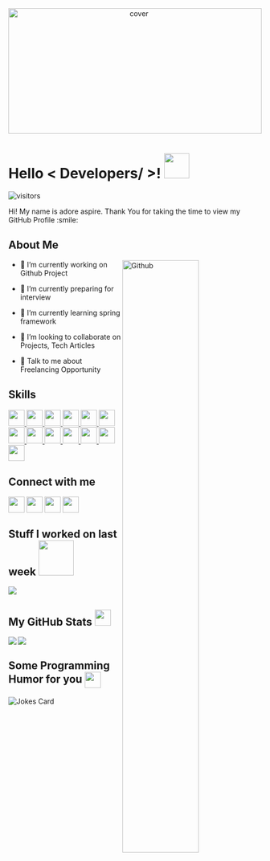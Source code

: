 <div align="center">
  <img width="100%" height = "250px" src="https://cdn.pixabay.com/photo/2018/01/14/23/12/nature-3082832_1280.jpg" alt="cover" />
</div>

<div>
  <h1> Hello < Developers/ >! <img src = "https://raw.githubusercontent.com/MartinHeinz/MartinHeinz/master/wave.gif" width = 50px> </h1>
  <p align='right'>

  ![visitors](https://visitor-badge.glitch.me/badge?page_id=adoreaspire.adoreaspire)
  </p>
</div>
  
<div size='20px'> 
  Hi! My name is adore aspire. Thank You for taking the time to view my GitHub Profile :smile: 
</div>

<div>
  <h2> About Me </h2> 
  <img width="55%" align="right" alt="Github" src="https://raw.githubusercontent.com/onimur/.github/master/.resources/git-header.svg" />

- 🔭 I’m currently working on Github Project
  
- :memo: I’m currently preparing for interview

- 🌱 I’m currently learning spring framework

- 👯 I’m looking to collaborate on Projects, Tech Articles 

- 💬 Talk to me about Freelancing Opportunity
  
</div>

<div>
  <h2> Skills </h2>
  <a href= https://github.com/adoreaspire?tab=repositories&q=&type=&language=html&sort= > <img width ='32px' src ='https://raw.githubusercontent.com/rahulbanerjee26/githubAboutMeGenerator/main/icons/html.svg'> </a>
  <a href= https://github.com/adoreaspire?tab=repositories&q=&type=&language=css&sort= > <img width ='32px' src ='https://raw.githubusercontent.com/rahulbanerjee26/githubAboutMeGenerator/main/icons/css.svg'> </a>
  <a href= https://github.com/adoreaspire?tab=repositories&q=&type=&language=javascript&sort= > <img width ='32px' src ='https://raw.githubusercontent.com/rahulbanerjee26/githubAboutMeGenerator/main/icons/javascript.svg'> </a>
  <a href= https://github.com/adoreaspire?tab=repositories&q=&type=&language=c&sort= > <img width ='32px' src ='https://raw.githubusercontent.com/rahulbanerjee26/githubAboutMeGenerator/main/icons/c.svg'> </a>
  <a href= https://github.com/adoreaspire?tab=repositories&q=&type=&language=cpp&sort= > <img width ='32px' src ='https://raw.githubusercontent.com/rahulbanerjee26/githubAboutMeGenerator/main/icons/cpp.svg'> </a>
  <a href= https://github.com/adoreaspire?tab=repositories&q=&type=&language=java&sort= > <img width ='32px' src ='https://raw.githubusercontent.com/rahulbanerjee26/githubAboutMeGenerator/main/icons/java.svg'> </a>
  <a href= https://github.com/adoreaspire?tab=repositories&q=&type=&language=angularjs&sort= > <img width ='32px' src ='https://raw.githubusercontent.com/rahulbanerjee26/githubAboutMeGenerator/main/icons/angularjs.svg'> </a>
  <a href= https://github.com/adoreaspire?tab=repositories&q=&type=&language=bootstrap&sort= > <img width ='32px' src ='https://raw.githubusercontent.com/rahulbanerjee26/githubAboutMeGenerator/main/icons/bootstrap.svg'> </a>
  <a href= https://github.com/adoreaspire?tab=repositories&q=&type=&language=oracle&sort= > <img width ='32px' src ='https://raw.githubusercontent.com/rahulbanerjee26/githubAboutMeGenerator/main/icons/oracle.svg'> </a>
  <a href= https://github.com/adoreaspire?tab=repositories&q=&type=&language=mysql&sort= > <img width ='32px' src ='https://raw.githubusercontent.com/rahulbanerjee26/githubAboutMeGenerator/main/icons/mysql.svg'> </a>
  <a href= https://github.com/adoreaspire?tab=repositories&q=&type=&language=php&sort= > <img width ='32px' src ='https://raw.githubusercontent.com/rahulbanerjee26/githubAboutMeGenerator/main/icons/php.svg'> </a>
  <a href= https://github.com/adoreaspire?tab=repositories&q=&type=&language=python&sort= > <img width ='32px' src ='https://raw.githubusercontent.com/rahulbanerjee26/githubAboutMeGenerator/main/icons/python.svg'> </a>
  <a href= https://github.com/adoreaspire?tab=repositories&q=&type=&language=django&sort= > <img width ='32px' src ='https://raw.githubusercontent.com/rahulbanerjee26/githubAboutMeGenerator/main/icons/django.svg'> </a>
</div>  

<div>
  <h2> Connect with me </h2>
  <a href = 'https://www.linkedin.com/in/adoreaspire'> <img width = '32px' align= 'center' src="https://raw.githubusercontent.com/rahulbanerjee26/githubAboutMeGenerator/main/icons/linked-in-alt.svg"/></a> 
  <a href = 'https://www.twitter.com/adoreaspire'> <img width = '32px' align= 'center' src="https://raw.githubusercontent.com/rahulbanerjee26/githubAboutMeGenerator/main/icons/twitter.svg"/></a> 
  <a href = 'https://adoreaspire.gatsbyjs.io/'> <img width = '32px' align= 'center' src="https://raw.githubusercontent.com/rahulbanerjee26/githubAboutMeGenerator/main/icons/portfolio.png"/></a> 
  <a href = 'https://www.github.com/adoreaspire'> <img width = '32px' align= 'center' src="https://raw.githubusercontent.com/rahulbanerjee26/githubAboutMeGenerator/main/icons/github.svg"/></a> 
</div>

<div>
  <h2> Stuff I worked on last week  <img src = "https://media1.giphy.com/media/JZ40cnfnN11KycrvMF/giphy.gif?cid=ecf05e47a0n3gi1bfqntqmob8g9aid1oyj2wr3ds3mg700bl&rid=giphy.gif" width = 70px> </h2>
  <a href="https://github.com/anuraghazra/github-readme-stats">
    <img align="center" src="https://github-readme-stats.vercel.app/api/wakatime?username=@adoreaspire&compact=True"/>
  </a>
</div>  

<h2> My GitHub Stats <img src='https://media1.giphy.com/media/du3J3cXyzhj75IOgvA/giphy.gif?cid=ecf05e47x2g034i9pzwtzzsd3xgg2w9nr94t4tflbbgo3008&rid=giphy.gif' width='32px'> </h2>

<a href="https://github.com/anuraghazra/github-readme-stats">
<img align="left" src="https://github-readme-stats.vercel.app/api?username=adoreaspire&count_private=true&show_icons=true&theme=radical" />
</a>
<a href="https://github.com/anuraghazra/convoychat">
<img align="center" src="https://github-readme-stats.vercel.app/api/top-langs/?username=adoreaspire&theme=radical" />
</a>


  <br>
<h2> Some Programming Humor for you <img align ='center' src='https://media2.giphy.com/media/UQDSBzfyiBKvgFcSTw/giphy.gif?cid=ecf05e47p3cd513axbek3f56ti3jzizq8hincw20jauyyfyw&rid=giphy.gif' width = '32px'></h2>

![Jokes Card](https://readme-jokes.vercel.app/api?theme=radical)
